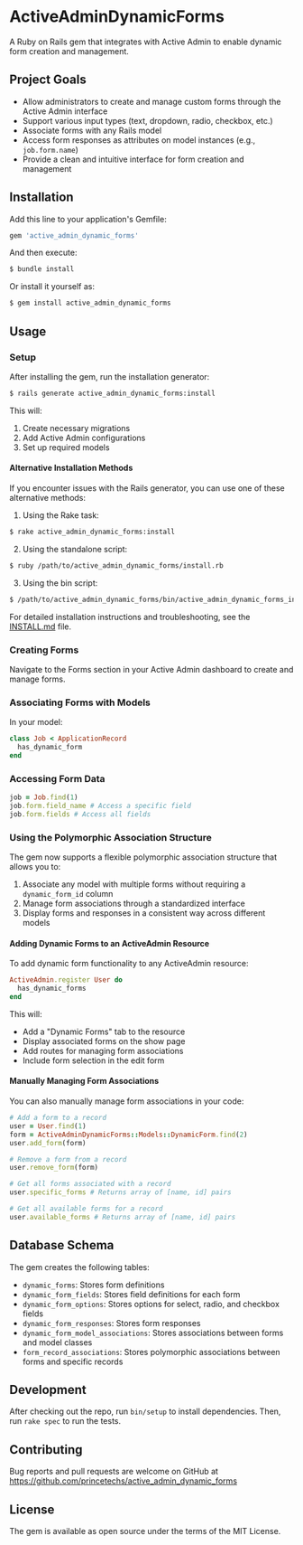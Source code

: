# ActiveAdminDynamicForms

A Ruby on Rails gem that integrates with Active Admin to enable dynamic form creation and management.

## Project Goals

- Allow administrators to create and manage custom forms through the Active Admin interface
- Support various input types (text, dropdown, radio, checkbox, etc.)
- Associate forms with any Rails model
- Access form responses as attributes on model instances (e.g., `job.form.name`)
- Provide a clean and intuitive interface for form creation and management

## Installation

Add this line to your application's Gemfile:

```ruby
gem 'active_admin_dynamic_forms'
```

And then execute:

```bash
$ bundle install
```

Or install it yourself as:

```bash
$ gem install active_admin_dynamic_forms
```

## Usage

### Setup

After installing the gem, run the installation generator:

```bash
$ rails generate active_admin_dynamic_forms:install
```

This will:
1. Create necessary migrations
2. Add Active Admin configurations
3. Set up required models

#### Alternative Installation Methods

If you encounter issues with the Rails generator, you can use one of these alternative methods:

1. Using the Rake task:

```bash
$ rake active_admin_dynamic_forms:install
```

2. Using the standalone script:

```bash
$ ruby /path/to/active_admin_dynamic_forms/install.rb
```

3. Using the bin script:

```bash
$ /path/to/active_admin_dynamic_forms/bin/active_admin_dynamic_forms_install
```

For detailed installation instructions and troubleshooting, see the [INSTALL.md](INSTALL.md) file.

### Creating Forms

Navigate to the Forms section in your Active Admin dashboard to create and manage forms.

### Associating Forms with Models

In your model:

```ruby
class Job < ApplicationRecord
  has_dynamic_form
end
```

### Accessing Form Data

```ruby
job = Job.find(1)
job.form.field_name # Access a specific field
job.form.fields # Access all fields
```

### Using the Polymorphic Association Structure

The gem now supports a flexible polymorphic association structure that allows you to:

1. Associate any model with multiple forms without requiring a `dynamic_form_id` column
2. Manage form associations through a standardized interface
3. Display forms and responses in a consistent way across different models

#### Adding Dynamic Forms to an ActiveAdmin Resource

To add dynamic form functionality to any ActiveAdmin resource:

```ruby
ActiveAdmin.register User do
  has_dynamic_forms
end
```

This will:
- Add a "Dynamic Forms" tab to the resource
- Display associated forms on the show page
- Add routes for managing form associations
- Include form selection in the edit form

#### Manually Managing Form Associations

You can also manually manage form associations in your code:

```ruby
# Add a form to a record
user = User.find(1)
form = ActiveAdminDynamicForms::Models::DynamicForm.find(2)
user.add_form(form)

# Remove a form from a record
user.remove_form(form)

# Get all forms associated with a record
user.specific_forms # Returns array of [name, id] pairs

# Get all available forms for a record
user.available_forms # Returns array of [name, id] pairs
```

## Database Schema

The gem creates the following tables:

- `dynamic_forms`: Stores form definitions
- `dynamic_form_fields`: Stores field definitions for each form
- `dynamic_form_options`: Stores options for select, radio, and checkbox fields
- `dynamic_form_responses`: Stores form responses
- `dynamic_form_model_associations`: Stores associations between forms and model classes
- `form_record_associations`: Stores polymorphic associations between forms and specific records

## Development

After checking out the repo, run `bin/setup` to install dependencies. Then, run `rake spec` to run the tests.

## Contributing

Bug reports and pull requests are welcome on GitHub at https://github.com/princetechs/active_admin_dynamic_forms

## License

The gem is available as open source under the terms of the MIT License.
